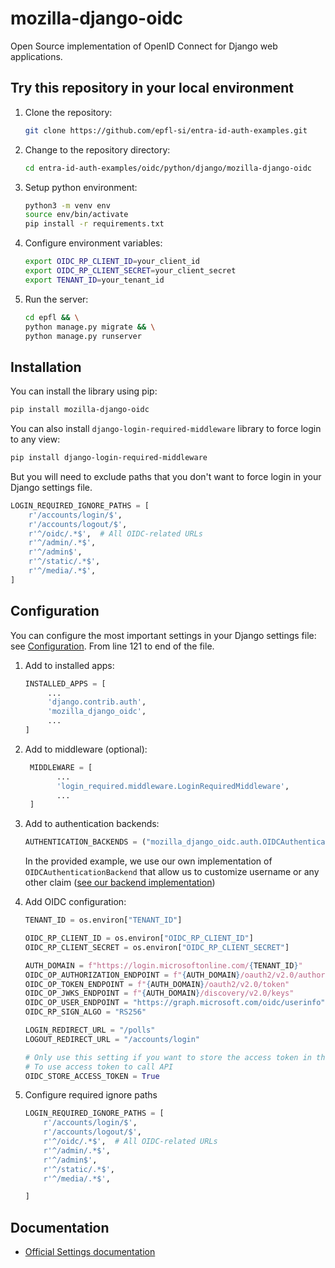 # mozilla-django-oidc

Open Source implementation of OpenID Connect for Django web applications.

## Try this repository in your local environment

1. Clone the repository:

   ```bash
   git clone https://github.com/epfl-si/entra-id-auth-examples.git
   ```

2. Change to the repository directory:

   ```bash
   cd entra-id-auth-examples/oidc/python/django/mozilla-django-oidc
   ```

3. Setup python environment:

   ```bash
   python3 -m venv env
   source env/bin/activate
   pip install -r requirements.txt
   ```

4. Configure environment variables:

   ```bash
   export OIDC_RP_CLIENT_ID=your_client_id
   export OIDC_RP_CLIENT_SECRET=your_client_secret
   export TENANT_ID=your_tenant_id
   ```

5. Run the server:

   ```bash
   cd epfl && \
   python manage.py migrate && \
   python manage.py runserver
   ```

## Installation

You can install the library using pip:

```bash
pip install mozilla-django-oidc
```

You can also install `django-login-required-middleware` library to force login to any view:

```bash
pip install django-login-required-middleware
```

But you will need to exclude paths that you don't want to force login in your Django settings file.

```python
LOGIN_REQUIRED_IGNORE_PATHS = [
    r'/accounts/login/$',
    r'/accounts/logout/$',
    r'^/oidc/.*$',  # All OIDC-related URLs
    r'^/admin/.*$',
    r'^/admin$',
    r'^/static/.*$',
    r'^/media/.*$',
]
```

## Configuration

You can configure the most important settings in your Django settings file: see [Configuration](/oidc/python/django/mozilla-django-oidc/epfl/mysite/settings.py). From line 121 to end of the file.

1. Add to installed apps:

   ```python
   INSTALLED_APPS = [
        ...
        'django.contrib.auth',
        'mozilla_django_oidc',
        ...
   ]
   ```

2. Add to middleware (optional):

   ```python
    MIDDLEWARE = [
          ...
          'login_required.middleware.LoginRequiredMiddleware',
          ...
    ]
   ```

3. Add to authentication backends:

   ```python
   AUTHENTICATION_BACKENDS = ("mozilla_django_oidc.auth.OIDCAuthenticationBackend","django.contrib.auth.backends.ModelBackend")
   ```

   In the provided example, we use our own implementation of `OIDCAuthenticationBackend` that allow us to customize username or any other claim ([see our backend implementation](./epfl/accounts/backend.py))

4. Add OIDC configuration:

   ```python
   TENANT_ID = os.environ["TENANT_ID"]

   OIDC_RP_CLIENT_ID = os.environ["OIDC_RP_CLIENT_ID"]
   OIDC_RP_CLIENT_SECRET = os.environ["OIDC_RP_CLIENT_SECRET"]

   AUTH_DOMAIN = f"https://login.microsoftonline.com/{TENANT_ID}"
   OIDC_OP_AUTHORIZATION_ENDPOINT = f"{AUTH_DOMAIN}/oauth2/v2.0/authorize"
   OIDC_OP_TOKEN_ENDPOINT = f"{AUTH_DOMAIN}/oauth2/v2.0/token"
   OIDC_OP_JWKS_ENDPOINT = f"{AUTH_DOMAIN}/discovery/v2.0/keys"
   OIDC_OP_USER_ENDPOINT = "https://graph.microsoft.com/oidc/userinfo"
   OIDC_RP_SIGN_ALGO = "RS256"

   LOGIN_REDIRECT_URL = "/polls"
   LOGOUT_REDIRECT_URL = "/accounts/login"

   # Only use this setting if you want to store the access token in the session
   # To use access token to call API
   OIDC_STORE_ACCESS_TOKEN = True
   ```

5. Configure required ignore paths

   ```python
   LOGIN_REQUIRED_IGNORE_PATHS = [
       r'/accounts/login/$',
       r'/accounts/logout/$',
       r'^/oidc/.*$',  # All OIDC-related URLs
       r'^/admin/.*$',
       r'^/admin$',
       r'^/static/.*$',
       r'^/media/.*$',

   ]
   ```

## Documentation

- [Official Settings documentation](https://mozilla-django-oidc.readthedocs.io/en/stable/settings.html)
